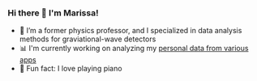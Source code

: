 ### Hi there 👋 I'm Marissa!

- 🔭 I’m a former physics professor, and I specialized in data analysis methods for graviational-wave detectors
- 📊 I'm currently working on analyzing my [personal data from various apps]([https://github.com/marissawalker/life-data/])
- 🎹 Fun fact: I love playing piano

  
<!--
**marissawalker/marissawalker** is a ✨ _special_ ✨ repository because its `README.md` (this file) appears on your GitHub profile.

Here are some ideas to get you started:


-->
